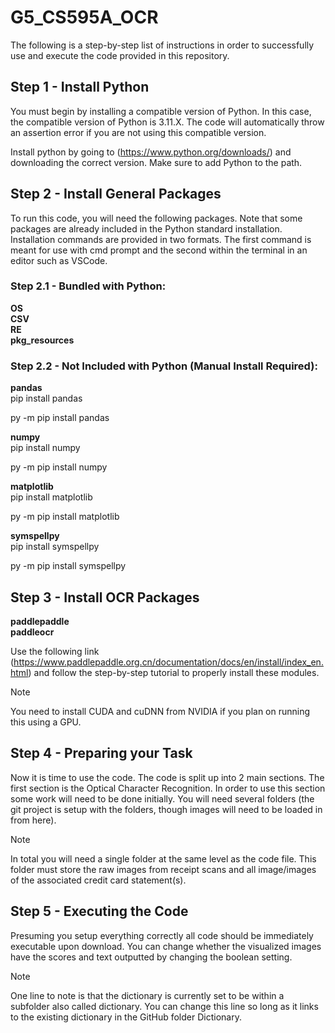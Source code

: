 # G5_CS595A_OCR
The following is a step-by-step list of instructions in order to successfully use and execute the code provided in this repository. 

## Step 1 - Install Python
You must begin by installing a compatible version of Python. In this case, the compatible version of Python is 3.11.X. The code will automatically throw an assertion error if you are not using this compatible version. 

Install python by going to (https://www.python.org/downloads/) and downloading the correct version. Make sure to add Python to the path.

## Step 2 - Install General Packages
To run this code, you will need the following packages. Note that some packages are already included in the Python standard installation. Installation commands are provided in two formats. The first command is meant for use with cmd prompt and the second within the terminal in an editor such as VSCode. 

### Step 2.1 - Bundled with Python:
**OS**\
**CSV**\
**RE**\
**pkg_resources**

### Step 2.2 - Not Included with Python (Manual Install Required):
**pandas**\
pip install pandas

py -m pip install pandas

**numpy**\
pip install numpy

py -m pip install numpy

**matplotlib**\
pip install matplotlib

py -m pip install matplotlib

**symspellpy**\
pip install symspellpy

py -m pip install symspellpy

## Step 3 - Install OCR Packages
**paddlepaddle**\
**paddleocr**

Use the following link (https://www.paddlepaddle.org.cn/documentation/docs/en/install/index_en.html) and follow the step-by-step tutorial to properly install these modules. 

> [!NOTE]
> You need to install CUDA and cuDNN from NVIDIA if you plan on running this using a GPU. 

## Step 4 - Preparing your Task
Now it is time to use the code. The code is split up into 2 main sections. The first section is the Optical Character Recognition. In order to use this section some work will need to be done initially. You will need several folders (the git project is setup with the folders, though images will need to be loaded in from here). 

> [!NOTE]
> In total you will need a single folder at the same level as the code file. This folder must store the raw images from receipt scans and all image/images of the associated credit card statement(s). 

## Step 5 - Executing the Code
Presuming you setup everything correctly all code should be immediately executable upon download. You can change whether the visualized images have the scores and text outputted by changing the boolean setting. 
> [!NOTE]
> One line to note is that the dictionary is currently set to be within a subfolder also called dictionary. You can change this line so long as it links to the existing dictionary in the GitHub folder Dictionary.


